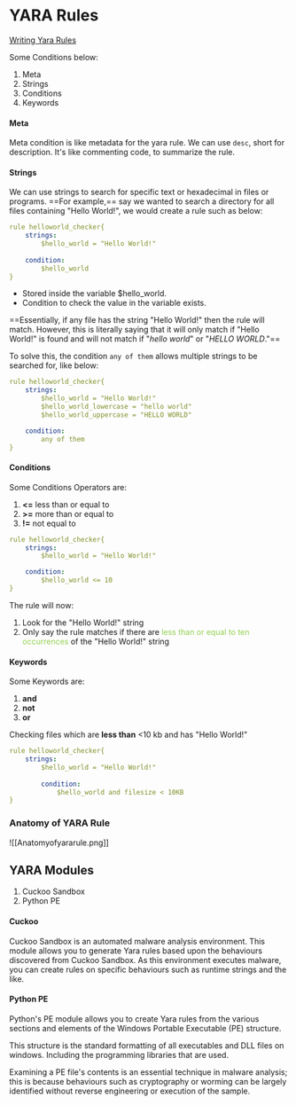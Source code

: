 # YARA Rules

[Writing Yara Rules](https://yara.readthedocs.io/en/stable/writingrules.html)

Some Conditions below:
1. Meta
2. Strings
3. Conditions
4. Keywords

#### Meta

Meta condition is like metadata for the yara rule. We can use `desc`, short for description. It's like commenting code, to summarize the rule.

#### Strings

We can use strings to search for specific text or hexadecimal in files or programs. ==For example,== say we wanted to search a directory for all files containing "Hello World!", we would create a rule such as below:

```yaml
rule helloworld_checker{
	strings:
		$hello_world = "Hello World!"
		
	condition:
		$hello_world
}
```

- Stored inside the variable $hello_world.
- Condition to check the value in the variable exists.

==Essentially, if any file has the string "Hello World!" then the rule will match. However, this is literally saying that it will only match if "Hello World!" is found and will not match if "_hello world_" or "_HELLO WORLD_."==

To solve this, the condition `any of them` allows multiple strings to be searched for, like below:  

```yaml
rule helloworld_checker{
	strings:
		$hello_world = "Hello World!"
		$hello_world_lowercase = "hello world"
		$hello_world_uppercase = "HELLO WORLD"

	condition:
		any of them
}
```

#### Conditions

Some Conditions Operators are:

1. **<=** less than or equal to
2. **>=** more than or equal to
3. **!=** not equal to

```yaml
rule helloworld_checker{
	strings:
		$hello_world = "Hello World!"

	condition:
        $hello_world <= 10
}
```

  
The rule will now:

1. Look for the "Hello World!" string  
2. Only say the rule matches if there are <span style="color:rgb(146, 208, 80)">less than or equal to ten occurrences</span> of the "Hello World!" string

#### Keywords

Some Keywords are:

1. **and**
2. **not**
3. **or**

Checking files which are **less than** <10 kb and has "Hello World!" 

```yaml
rule helloworld_checker{
	strings:
		$hello_world = "Hello World!" 
        
        condition:
	        $hello_world and filesize < 10KB 
}
```

### Anatomy of YARA Rule

![[Anatomyofyararule.png]]
## YARA Modules

1. Cuckoo Sandbox
2. Python PE

#### Cuckoo

Cuckoo Sandbox is an automated malware analysis environment. This module allows you to generate Yara rules based upon the behaviours discovered from Cuckoo Sandbox. As this environment executes malware, you can create rules on specific behaviours such as runtime strings and the like.

#### Python PE

Python's PE module allows you to create Yara rules from the various sections and elements of the Windows Portable Executable (PE) structure.

This structure is the standard formatting of all executables and DLL files on windows. Including the programming libraries that are used. 

Examining a PE file's contents is an essential technique in malware analysis; this is because behaviours such as cryptography or worming can be largely identified without reverse engineering or execution of the sample.
